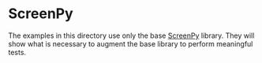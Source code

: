 # ScreenPy

The examples in this directory
use only the base [ScreenPy](https://screenpy-docs.readthedocs.io/en/latest/) library.
They will show what is necessary
to augment the base library
to perform meaningful tests.
